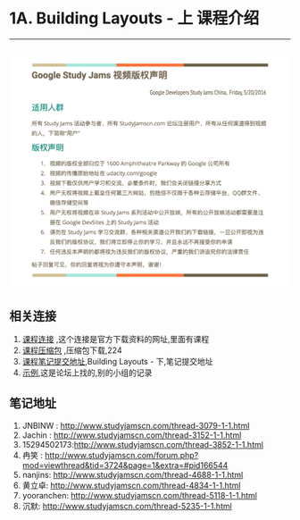 # 1A. Building Layouts - 上 课程介绍

---
![Alt text](/image/cpright.png)
---
##  相关连接

  1.  [课程连接](http://www.studyjamscn.com/thread-222-1-1.html) ,这个连接是官方下载资料的网址,里面有课程
  2.  [课程压缩包](http://120.52.72.21/7xry3e.com2.z0.glb.qiniucdn.com/studyjams/udacity/2016/1B-GDSub-v2.zip
) ,压缩包下载,224
  3.  [课程笔记提交地址](http://www.studyjamscn.com/forum-150-1.html),Building Layouts - 下,笔记提交地址
  4.  [示例](http://www.studyjamscn.com/thread-1173-1-1.html),这是论坛上找的,别的小组的记录

##  笔记地址
1.	JNBINW : <http://www.studyjamscn.com/thread-3079-1-1.html>
2.	Jachin : <http://www.studyjamscn.com/thread-3152-1-1.html>
3.  15294502173:<http://www.studyjamscn.com/thread-3852-1-1.html>
4.  冉笑 : <http://www.studyjamscn.com/forum.php?mod=viewthread&tid=3724&page=1&extra=#pid166544>
5.  nanjins: <http://www.studyjamscn.com/thread-4688-1-1.html>
6.  黄立卓: <http://www.studyjamscn.com/thread-4834-1-1.html>
7.  yooranchen: <http://www.studyjamscn.com/thread-5118-1-1.html>
8.  沉默: <http://www.studyjamscn.com/thread-5235-1-1.html>
